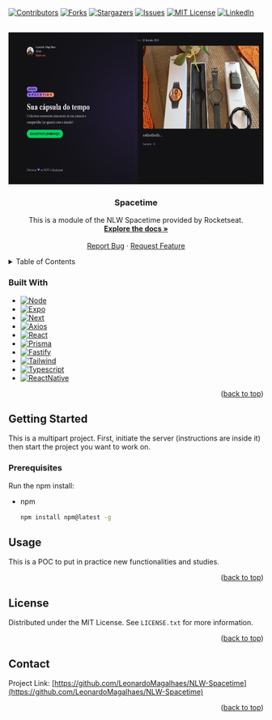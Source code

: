 <a name="readme-top"></a>
[![Contributors][contributors-shield]][contributors-url]
[![Forks][forks-shield]][forks-url]
[![Stargazers][stars-shield]][stars-url]
[![Issues][issues-shield]][issues-url]
[![MIT License][license-shield]][license-url]
[![LinkedIn][linkedin-shield]][linkedin-url]



<!-- PROJECT LOGO -->
<br />
<div align="center">
  <a href="https://github.com/LeonardoMagalhaes/NLW-Spacetime">
    <img src="Screenshot_Spacetime_Web.png" alt="Web Project Screenshot" height="300">
  </a>

<h3 align="center">Spacetime</h3>

  <p align="center">
    This is a module of the NLW Spacetime provided by Rocketseat.
    <br />
    <a href="https://github.com/LeonardoMagalhaes/NLW-Spacetime"><strong>Explore the docs »</strong></a>
    <br />
    <br />
    <a href="https://github.com/LeonardoMagalhaes/NLW-Spacetime/issues">Report Bug</a>
    ·
    <a href="https://github.com/LeonardoMagalhaes/NLW-Spacetime/issues">Request Feature</a>
  </p>
</div>



<!-- TABLE OF CONTENTS -->
<details>
  <summary>Table of Contents</summary>
  <ol>
    <li>
      <a href="#about-the-project">About The Project</a>
      <ul>
        <li><a href="#built-with">Built With</a></li>
      </ul>
    </li>
    <li>
      <a href="#getting-started">Getting Started</a>
      <ul>
        <li><a href="#prerequisites">Pre-requisites</a></li>
      </ul>
    </li>
    <li><a href="#usage">Usage</a></li>
    <li><a href="#license">License</a></li>
    <li><a href="#contact">Contact</a></li>
  </ol>
</details>



<!-- ABOUT THE PROJECT -->
<!-- ## About The Project

![Product Name Screen Shot][product-screenshot]

<p align="right">(<a href="#readme-top">back to top</a>)</p> -->



### Built With


* [![Node][NodeJS]][Node-url]
* [![Expo][ExpoJS]][Expo-url]
* [![Next][Next.js]][Next-url]
* [![Axios][AxiosJS]][Axios-url]
* [![React][React.js]][React-url]
* [![Prisma][PrismaJS]][Prisma-url]
* [![Fastify][FastifyJS]][Fastify-url]
* [![Tailwind][TailwindCSS]][Tailwind-url]
* [![Typescript][TypescriptJS]][Typescript-url]
* [![ReactNative][ReactNativeJS]][ReactNative-url]


<p align="right">(<a href="#readme-top">back to top</a>)</p>



<!-- GETTING STARTED -->
## Getting Started

This is a multipart project. First, initiate the server (instructions are inside it) then start the project you want to work on.

<!-- ```bash
npm start
# or
yarn start
# or
pnpm start
``` -->



### Prerequisites

Run the npm install:
* npm
  ```sh
  npm install npm@latest -g
  ```



<!-- USAGE EXAMPLES -->
## Usage

This is a POC to put in practice new functionalities and studies.

<p align="right">(<a href="#readme-top">back to top</a>)</p>



<!-- LICENSE -->
## License

Distributed under the MIT License. See `LICENSE.txt` for more information.

<p align="right">(<a href="#readme-top">back to top</a>)</p>



<!-- CONTACT -->
## Contact

Project Link: [https://github.com/LeonardoMagalhaes/NLW-Spacetime](https://github.com/LeonardoMagalhaes/NLW-Spacetime)

<p align="right">(<a href="#readme-top">back to top</a>)</p>



<!-- ACKNOWLEDGMENTS -->
<!-- ## Acknowledgments

```js
  npm install nativewind      // Traduz Tailwind para react-native
  npm install tailwindcss -D  // Instala Tailwind para desenvolvimento
  npx tailwindcss init        // Cria o arquivo de configuração do Tailwind

  // Setup tailwindcss configuration: https://www.nativewind.dev/quick-starts/create-react-native-app

  // For typescript configuration, add these lines on tsconfig.json:

  "compilerOptions": {
    "types": [
      "nativewind/types"
    ]
  },

  npx expo install @expo-google-fonts/roboto @expo-google-fonts/bai-jamjuree expo-font   // Instalação das fontes
  npx expo install react-native-svg     // Biblioteca para manipulação de aarquivos SVG
  npm i -D react-native-svg-transformer // Módulo para importação dos arquivos SVG de maneira mais fácil nos componentes.

  npm i axios   // Para comunicação http
  npx expo install expo-secure-store   // Para salvar informações sensíveis no celular

  // Expo router permite usar a mesma estrutura de roteamento do Next.js
  npx expo install expo-router react-native-safe-area-context react-native-screens expo-linking expo-constants expo-status-bar

  npx expo install expo-image-picker   // Biblioteca usada para manuseio de imagens do dispositivo.
```
<p align="right">(<a href="#readme-top">back to top</a>)</p> -->



<!-- MARKDOWN LINKS & IMAGES -->
<!-- https://www.markdownguide.org/basic-syntax/#reference-style-links -->
[contributors-shield]: https://img.shields.io/github/contributors/LeonardoMagalhaes/NLW-Spacetime.svg?style=for-the-badge
[contributors-url]: https://github.com/LeonardoMagalhaes/NLW-Spacetime/graphs/contributors
[forks-shield]: https://img.shields.io/github/forks/LeonardoMagalhaes/NLW-Spacetime.svg?style=for-the-badge
[forks-url]: https://github.com/LeonardoMagalhaes/NLW-Spacetime/network/members
[stars-shield]: https://img.shields.io/github/stars/LeonardoMagalhaes/NLW-Spacetime.svg?style=for-the-badge
[stars-url]: https://github.com/LeonardoMagalhaes/NLW-Spacetime/stargazers
[issues-shield]: https://img.shields.io/github/issues/LeonardoMagalhaes/NLW-Spacetime.svg?style=for-the-badge
[issues-url]: https://github.com/LeonardoMagalhaes/NLW-Spacetime/issues
[license-shield]: https://img.shields.io/github/license/LeonardoMagalhaes/NLW-Spacetime.svg?style=for-the-badge
[license-url]: https://github.com/LeonardoMagalhaes/NLW-Spacetime/blob/master/LICENSE.txt
[linkedin-shield]: https://img.shields.io/badge/-LinkedIn-black.svg?style=for-the-badge&logo=linkedin&colorB=555
[linkedin-url]: https://linkedin.com/in/leonardo-magalhães-alves-b6511153
[product-screenshot]: public/Screenshot.png

[TypescriptJS]: https://img.shields.io/badge/typescript-3178C6?style=for-the-badge&logo=typescript&logoColor=white
[Typescript-url]: https://www.typescriptlang.org
[AxiosJS]: https://img.shields.io/badge/axios-5A29E4?style=for-the-badge&logo=axios&logoColor=white
[Axios-url]: https://axios-http.com/ptbr/
[React.js]: https://img.shields.io/badge/React-20232A?style=for-the-badge&logo=react&logoColor=61DAFB
[React-url]: https://reactjs.org/
[TailwindCSS]: https://img.shields.io/badge/tailwindcss-06B6D4?style=for-the-badge&logo=tailwindcss&logoColor=white
[Tailwind-url]: https://tailwindcss.com
[ReactNativeJS]: https://img.shields.io/badge/reactnative-61DAFB?style=for-the-badge&logo=reacttable&logoColor=white
[ReactNative-url]: https://reactnative.dev
[ExpoJS]: https://img.shields.io/badge/expo-000020?style=for-the-badge&logo=expo&logoColor=white
[Expo-url]: https://expo.dev
[PrismaJS]: https://img.shields.io/badge/prisma-2D3748?style=for-the-badge&logo=prisma&logoColor=white
[Prisma-url]: https://www.prisma.io
[FastifyJS]: https://img.shields.io/badge/fastify-000000?style=for-the-badge&logo=fastify&logoColor=white
[Fastify-url]: https://www.fastify.io
[NodeJS]: https://img.shields.io/badge/node-339933?style=for-the-badge&logo=nodedotjs&logoColor=white
[Node-url]: https://nodejs.org/en
[Next.js]: https://img.shields.io/badge/next.js-000000?style=for-the-badge&logo=nextdotjs&logoColor=white
[Next-url]: https://nextjs.org/ 
